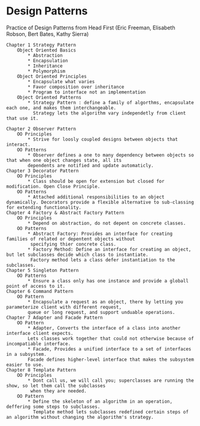 # Design Patterns

Practice of Design Patterns from Head First (Eric Freeman, Elisabeth Robson, Bert Bates, Kathy Sierra)

    Chapter 1 Strategy Pattern
        Object Oriented Basics
            * Abstraction
            * Encapsulation
            * Inheritance
            * Polymorphism
        Object Oriented Principles
            * Encapsulate what varies
            * Favor composition over inheritance
            * Program to interface not an implementation
        Object Oriented Patterns
            * Strategy Pattern : define a family of algorthms, encapsulate each one, and makes them interchangeable.
              Strategy lets the algorithm vary independetly from client that use it.

    Chapter 2 Observer Pattern
        OO Principles
            * Strive for loosly coupled designs between objects that interact.
        OO Patterns
            * Observer defines a one to many dependency between objects so that when one object changes state, all its
            dependents are notified and update automaticly.
    Chapter 3 Decorator Pattern
        OO Principles
            * Class should be open for extension but closed for modification. Open Close Principle.
        OO Patterns
            * Attached additional responsibilities to an object dynamically. Decorators provide a flexible alternative to sub-classing for extending functionality.
    Chapter 4 Factory & Abstract Factory Pattern
        OO Principles
            * Depend on abstraction, do not depent on concrete classes.
        OO Patterns
            * Abstract Factory: Provides an interface for creating families of related or depentent objects without
             specifying thier concrete class.
            * Factory Method: Define an interface for creating an object, but let subclasses decide which class to instantiate.
             Factory method lets a class defer instantiation to the subclasses.
    Chapter 5 Singleton Pattern
        OO Patterns
            * Ensure a class only has one instance and provide a globall point of access to it.
    Chapter 6 Command Pattern
        OO Pattern
            * Encapsulate a request as an object, there by letting you parameterize client with different request,
            queue or long request, and support unduable operations.
    Chapter 7 Adapter and Facade Pattern
        OO Pattern
            * Adapter, Converts the interface of a class into another interface client expects.
            Lets classes work together that could not otherwise because of incompatiable interface.
            * Facade, Provides a unified interface to a set of interfaces in a subsystem.
            Facade defines higher-level interface that makes the subsystem easier to use.
    Chapter 8 Template Pattern
        OO Principles
            * Dont call us, we will call you; superclasses are running the show, so let them call the subclasses
             when they are needed.
        OO Pattern
            * Define the skeleton of an algorithm in an operation, deffering some steps to subclasses.
              Template method lets subclasses redefined certain steps of an algorithm without changing the algorithm's strategy.
